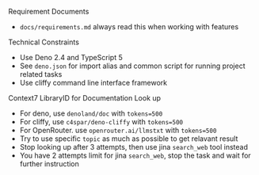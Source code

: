 Requirement Documents
- `docs/requirements.md` always read this when working with features

Technical Constraints
- Use Deno 2.4 and TypeScript 5
- See `deno.json` for import alias and common script for running project related tasks
- Use cliffy command line interface framework

Context7 LibraryID for Documentation Look up
- For deno, use `denoland/doc` with `tokens=500`
- For cliffy, use `c4spar/deno-cliffy`  with `tokens=500`
- For OpenRouter. use `openrouter.ai/llmstxt` with `tokens=500`
- Try to use specific `topic` as much as possible to get relavant result
- Stop looking up after 3 attempts, then use jina `search_web` tool instead
- You have 2 attempts limit for jina `search_web`, stop the task and wait for further instruction

